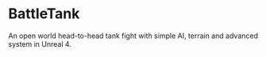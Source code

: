 # BattleTank
An open world head-to-head tank fight with simple AI, terrain and advanced system in Unreal 4.
